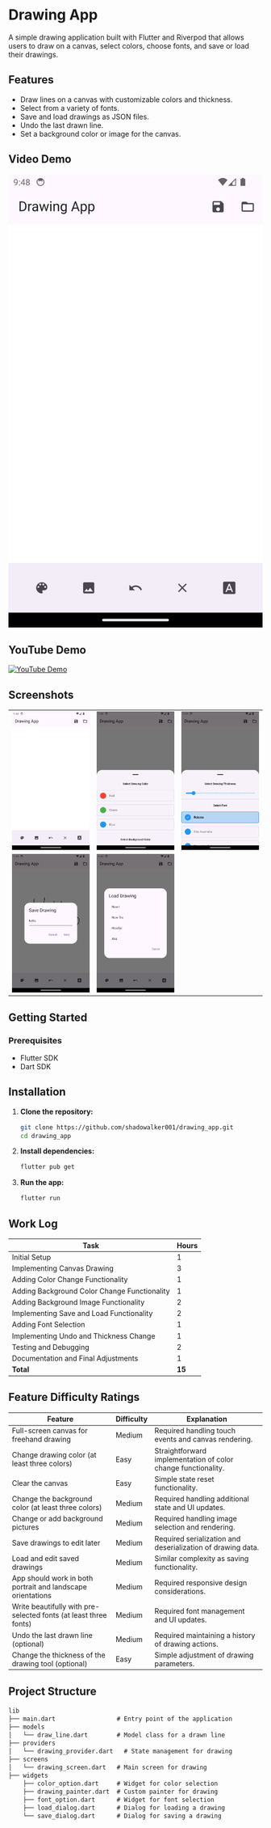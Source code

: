 # Drawing App

A simple drawing application built with Flutter and Riverpod that allows users to draw on a canvas, select colors, choose fonts, and save or load their drawings.

## Features

- Draw lines on a canvas with customizable colors and thickness.
- Select from a variety of fonts.
- Save and load drawings as JSON files.
- Undo the last drawn line.
- Set a background color or image for the canvas.

## Video Demo

[![Demo Video](assets/screenshots/Screenshot_1721249319.png)](assets/demo/20240717204904.mp4)

## YouTube Demo

[![YouTube Demo](https://img.youtube.com/vi/yaYMX4bWkcA/0.jpg)](https://www.youtube.com/watch?v=yaYMX4bWkcA)


## Screenshots
<table>
  <tr>
    <td><img src="assets/screenshots/Screenshot_1721249319.png" alt="Screenshot 1" width="300"/></td>
    <td><img src="assets/screenshots/Screenshot_1721249336.png" alt="Screenshot 2" width="300"/></td>
    <td><img src="assets/screenshots/Screenshot_1721249350.png" alt="Screenshot 3" width="300"/></td>
  </tr>
  <tr>
    <td><img src="assets/screenshots/Screenshot_1721249371.png" alt="Screenshot 4" width="300"/></td>
    <td><img src="assets/screenshots/Screenshot_1721248832.png" alt="Screenshot 5" width="300"/></td>
    <td></td>
  </tr>
</table>

## Getting Started

### Prerequisites

- Flutter SDK
- Dart SDK

## Installation

1. **Clone the repository:**
    ```bash
    git clone https://github.com/shadowalker001/drawing_app.git
    cd drawing_app
    ```

2. **Install dependencies:**
    ```bash
    flutter pub get
    ```

3. **Run the app:**
    ```bash
    flutter run
    ```

## Work Log

| Task                                              | Hours |
|---------------------------------------------------|-------|
| Initial Setup                                     | 1     |
| Implementing Canvas Drawing                       | 3     |
| Adding Color Change Functionality                 | 1     |
| Adding Background Color Change Functionality      | 1     |
| Adding Background Image Functionality             | 2     |
| Implementing Save and Load Functionality          | 2     |
| Adding Font Selection                             | 1     |
| Implementing Undo and Thickness Change            | 1     |
| Testing and Debugging                             | 2     |
| Documentation and Final Adjustments               | 1     |
| **Total**                                         | **15**|

## Feature Difficulty Ratings

| Feature                                                  | Difficulty | Explanation                                                                                          |
|----------------------------------------------------------|------------|------------------------------------------------------------------------------------------------------|
| Full-screen canvas for freehand drawing                  | Medium     | Required handling touch events and canvas rendering.                                                 |
| Change drawing color (at least three colors)             | Easy       | Straightforward implementation of color change functionality.                                        |
| Clear the canvas                                         | Easy       | Simple state reset functionality.                                                                    |
| Change the background color (at least three colors)      | Medium     | Required handling additional state and UI updates.                                                   |
| Change or add background pictures                        | Medium     | Required handling image selection and rendering.                                                     |
| Save drawings to edit later                              | Medium     | Required serialization and deserialization of drawing data.                                          |
| Load and edit saved drawings                             | Medium     | Similar complexity as saving functionality.                                                          |
| App should work in both portrait and landscape orientations | Medium | Required responsive design considerations.                                                           |
| Write beautifully with pre-selected fonts (at least three fonts) | Medium | Required font management and UI updates.                                                             |
| Undo the last drawn line (optional)                      | Medium     | Required maintaining a history of drawing actions.                                                   |
| Change the thickness of the drawing tool (optional)      | Easy       | Simple adjustment of drawing parameters.                                                             |


## Project Structure

```plaintext
lib
├── main.dart                 # Entry point of the application
├── models
│   └── draw_line.dart        # Model class for a drawn line
├── providers
│   └── drawing_provider.dart   # State management for drawing
├── screens
│   └── drawing_screen.dart   # Main screen for drawing
├── widgets
    ├── color_option.dart     # Widget for color selection
    ├── drawing_painter.dart  # Custom painter for drawing
    ├── font_option.dart      # Widget for font selection
    ├── load_dialog.dart      # Dialog for loading a drawing
    └── save_dialog.dart      # Dialog for saving a drawing
